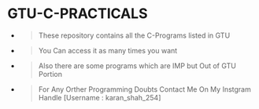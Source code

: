 ﻿# GTU-C-PRACTICALS
 
 - >These repository contains all the C-Programs listed in GTU 
 - > You Can access it as many times you want
 - >Also there are some programs which are IMP but Out of GTU Portion
 - >For Any Orther Programming Doubts Contact Me On My Instgram Handle [Username : karan_shah_254]
 

